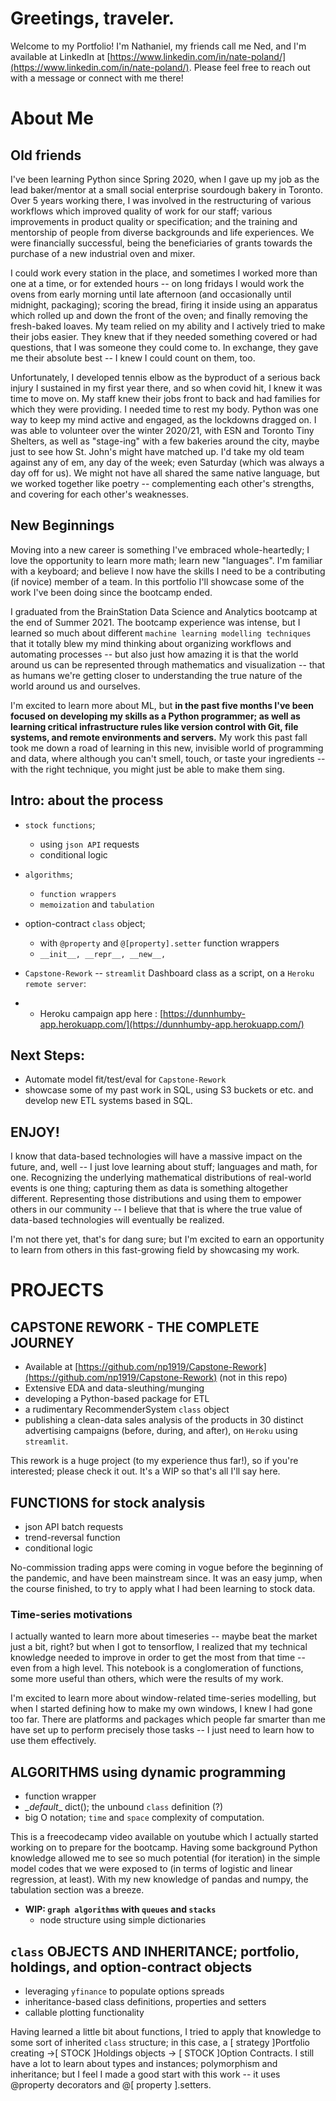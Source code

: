 # Greetings, traveler. 

Welcome to my Portfolio! I'm Nathaniel, my friends call me Ned, and I'm available at LinkedIn at [https://www.linkedin.com/in/nate-poland/](https://www.linkedin.com/in/nate-poland/). Please feel free to reach out with a message or connect with me there! 

# About Me 
## Old friends

I've been learning Python since Spring 2020, when I gave up my job as the lead baker/mentor at a small social enterprise sourdough bakery in Toronto. Over 5 years working there, I was involved in the restructuring of various workflows which improved quality of work for our staff; various improvements in product quality or specification; and the training and mentorship of people from diverse backgrounds and life experiences. We were financially successful, being the beneficiaries of grants towards the purchase of a new industrial oven and mixer. 

I could work every station in the place, and sometimes I worked more than one at a time, or for extended hours -- on long fridays I would work the ovens from early morning until late afternoon (and occasionally until midnight, packaging); scoring the bread, firing it inside using an apparatus which rolled up and down the front of the oven; and finally removing the fresh-baked loaves. My team relied on my ability and I actively tried to make their jobs easier. They knew that if they needed something covered or had questions, that I was someone they could come to. In exchange, they gave me their absolute best -- I knew I could count on them, too.

Unfortunately, I developed tennis elbow as the byproduct of a serious back injury I sustained in my first year there, and so when covid hit, I knew it was time to move on.  My staff knew their jobs front to back and had families for which they were providing. I needed time to rest my body. Python was one way to keep my mind active and engaged, as the lockdowns dragged on. I was able to volunteer over the winter 2020/21, with ESN and Toronto Tiny Shelters, as well as "stage-ing" with a few bakeries around the city, maybe just to see how St. John's might have matched up. I'd take my old team against any of em, any day of the week; even Saturday (which was always a day off for us). We might not have all shared the same native language, but we worked together like poetry -- complementing each other's strengths, and covering for each other's weaknesses.

## New Beginnings

Moving into a new career is something I've embraced whole-heartedly; I love the opportunity to learn more math; learn new "languages". I'm familiar with a keyboard; and believe I now have the skills I need to be a contributing (if novice) member of a team. In this portfolio I'll showcase some of the work I've been doing since the bootcamp ended. 

I graduated from the BrainStation Data Science and Analytics bootcamp at the end of Summer 2021. 
The bootcamp experience was intense, but I learned so much about different `machine learning modelling techniques` that it totally blew my mind thinking about organizing workflows and automating processes -- but also just how amazing it is that the world around us can be represented through mathematics and visualization -- that as humans we're getting closer to understanding the true nature of the world around us and ourselves.

I'm excited to learn more about ML, but **in the past five months I've been focused on developing my skills as a Python programmer; as well as learning critical infrastructure rules like version control with Git, file systems, and remote environments and servers.** My work this past fall took me down a road of learning in this new, invisible world of programming and data, where although you can't smell, touch, or taste your ingredients -- with the right technique, you might just be able to make them sing.


## Intro: about the process
-  `stock functions`;
	- using `json API` requests
	- conditional logic

- `algorithms`;
	- `function wrappers`
	- `memoization` and `tabulation`
	
- option-contract `class` object;
	- with `@property` and `@[property].setter` function wrappers
	- `__init__, __repr__, __new__,`

-  `Capstone-Rework` -- `streamlit` Dashboard class as a script, on a `Heroku remote server`:
-  
	- Heroku campaign app here : [https://dunnhumby-app.herokuapp.com/](https://dunnhumby-app.herokuapp.com/)
	
## Next Steps:
- Automate model fit/test/eval for `Capstone-Rework`
- showcase some of my past work in SQL, using S3 buckets or etc. and develop new ETL systems based in SQL.


## ENJOY!

I know that data-based technologies will have a massive impact on the future, and, well -- I just love learning about stuff; languages and math, for one. Recognizing the underlying mathematical distributions of real-world events is one thing; capturing them as data is something altogether different. Representing those distributions and using them to empower others in our community -- I believe that that is where the true value of data-based technologies will eventually be realized. 

I'm not there yet, that's for dang sure; but I'm excited to earn an opportunity to learn from others in this fast-growing field by showcasing my work.

# PROJECTS

## CAPSTONE REWORK - THE COMPLETE JOURNEY

- Available at [https://github.com/np1919/Capstone-Rework](https://github.com/np1919/Capstone-Rework) (not in this repo)
- Extensive EDA and data-sleuthing/munging
- developing a Python-based package for ETL
- a rudimentary RecommenderSystem `class` object
- publishing a clean-data sales analysis of the products in 30 distinct advertising campaigns (before, during, and after), on `Heroku` using `streamlit`. 
 
 This rework is a huge project (to my experience thus far!), so if you're interested; please check it out. It's a WIP so that's all I'll say here. 

## FUNCTIONS for stock analysis

- json API batch requests 
- trend-reversal function
- conditional logic 

No-commission trading apps were coming in vogue before the beginning of the pandemic, and have been mainstream since. It was an easy jump, when the course finished, to try to apply what I had been learning to stock data.

### Time-series motivations

I actually wanted to learn more about timeseries -- maybe beat the market just a bit, right? but when I got to tensorflow, I realized that my technical knowledge needed to improve in order to get the most from that time -- even from a high level. This notebook is a conglomeration of functions, some more useful than others, which were the results of my work. 

I'm excited to learn more about window-related time-series modelling, but when I started defining how to make my own windows, I knew I had gone too far. There are platforms and packages which people far smarter than me have set up to perform precisely those tasks -- I just need to learn how to use them effectively. 

## ALGORITHMS using dynamic programming

- function wrapper
- _\_default__  dict(); the unbound `class` definition (?)
- big O notation; `time` and `space` complexity of computation.
    
This is a freecodecamp video available on youtube which I actually started working on to prepare for the bootcamp. Having some background Python knowledge allowed me to see so much potential (for iteration) in the simple model codes that we were exposed to (in terms of logistic and linear regression, at least). With my new knowledge of pandas and numpy, the tabulation section was a breeze.

- **WIP: `graph algorithms` with `queues` and `stacks`**
    - node structure using simple dictionaries 

## `class` OBJECTS AND INHERITANCE; portfolio, holdings, and option-contract objects

- leveraging `yfinance` to populate options spreads
- inheritance-based class definitions, properties and setters
- callable plotting functionality

Having learned a little bit about functions, I tried to apply that knowledge to some sort of inherited `class` structure; in this case, a [ strategy ]Portfolio creating ->[ STOCK ]Holdings objects -> [ STOCK ]Option Contracts. I still have a lot to learn about types and instances; polymorphism and inheritance; but I feel I made a good start with this work -- it uses @property decorators and @[ property ].setters. 
